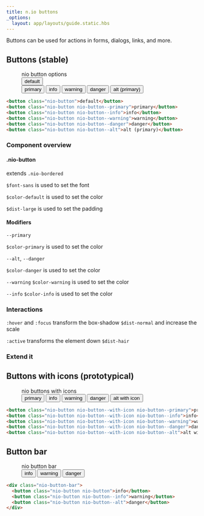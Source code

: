 ```yaml
---
title: n.io buttons
_options:
  layout: app/layouts/guide.static.hbs
---
```


Buttons can be used for actions in forms, dialogs, links, and more.

## Buttons (stable)

<figure class="examples">
  <figcaption>nio button options</figcaption>
  <button class="nio-button">default</button>
  <br>
  <button class="nio-button nio-button--primary">primary</button>
  <button class="nio-button nio-button--info">info</button>
  <button class="nio-button nio-button--warning">warning</button>
  <button class="nio-button nio-button--danger">danger</button>
  <button class="nio-button nio-button--alt">alt (primary)</button>
</figure>

```html
<button class="nio-button">default</button>
<button class="nio-button nio-button--primary">primary</button>
<button class="nio-button nio-button--info">info</button>
<button class="nio-button nio-button--warning">warning</button>
<button class="nio-button nio-button--danger">danger</button>
<button class="nio-button nio-button--alt">alt (primary)</button>
```
### Component overview

#### .nio-button
extends `.nio-bordered`

`$font-sans` is used to set the font

`$color-default` is used to set the color

`$dist-large` is used to set the padding

#### Modifiers
`--primary`

`$color-primary` is used to set the color

`--alt`, `--danger`

`$color-danger` is used to set the color

`--warning`
`$color-warning` is used to set the color

`--info`
`$color-info` is used to set the color

### Interactions
`:hover` and `:focus` transform the box-shadow `$dist-normal` and increase the scale

`:active` transforms the element down `$dist-hair`


### Extend it

## Buttons with icons (prototypical)

<figure class="examples">
<figcaption>nio buttons with icons</figcaption>
<button class="nio-button nio-button--with-icon nio-button--primary">primary</button>
<button class="nio-button nio-button--with-icon nio-button--info">info</button>
<button class="nio-button nio-button--with-icon nio-button--warning">warning</button>
<button class="nio-button nio-button--with-icon nio-button--danger">danger</button>
<button class="nio-button nio-button--with-icon nio-button--alt">alt with icon</button>
</figure>

```html
<button class="nio-button nio-button--with-icon nio-button--primary">primary</button>
<button class="nio-button nio-button--with-icon nio-button--info">info</button>
<button class="nio-button nio-button--with-icon nio-button--warning">warning</button>
<button class="nio-button nio-button--with-icon nio-button--danger">danger</button>
<button class="nio-button nio-button--with-icon nio-button--alt">alt with icon</button>
```

## Button bar
<figure class="examples">
<figcaption>nio button bar</figcaption>
<div class="nio-button-bar">
  <button class="nio-button nio-button">info</button>
  <button class="nio-button nio-button--info">warning</button>
  <button class="nio-button nio-button--alt">danger</button>
</div>
</figure>

```html
<div class="nio-button-bar">
  <button class="nio-button nio-button">info</button>
  <button class="nio-button nio-button--info">warning</button>
  <button class="nio-button nio-button--alt">danger</button>
</div>
```
